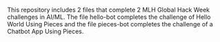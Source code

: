 This repository includes 2 files that complete 2 MLH Global Hack Week challenges in AI/ML. The file hello-bot completes the challenge of Hello World Using Pieces and the file pieces-bot completes the challenge of a Chatbot App Using Pieces.
